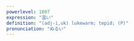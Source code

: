 ```yaml
---
powerlevel: 1807
expression: "温い"
definition: "(adj-i,uk) lukewarm; tepid; (P)"
pronunciation: "ぬるい"
---
```

